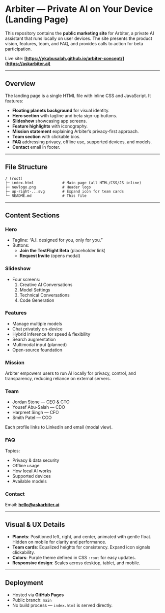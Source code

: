 # Arbiter — Private AI on Your Device (Landing Page)

This repository contains the **public marketing site** for Arbiter, a private AI assistant that runs locally on user devices. The site presents the product vision, features, team, and FAQ, and provides calls to action for beta participation.

Live site: **[https://ykabusalah.github.io/arbiter-concept/](https://askarbiter.ai)**

---

## Overview

The landing page is a single HTML file with inline CSS and JavaScript. It features:

- **Floating planets background** for visual identity.
- **Hero section** with tagline and beta sign-up buttons.
- **Slideshow** showcasing app screens.
- **Feature highlights** with iconography.
- **Mission statement** explaining Arbiter’s privacy-first approach.
- **Team section** with clickable bios.
- **FAQ** addressing privacy, offline use, supported devices, and models.
- **Contact** email in footer.

---

## File Structure

```
/ (root)
├─ index.html             # Main page (all HTML/CSS/JS inline)
├─ newlogo.png            # Header logo
├─ up-right-...svg        # Expand icon for team cards
└─ README.md              # This file
```

---

## Content Sections

### Hero
- Tagline: “A.I. designed for you, only for you.”
- Buttons:
  - **Join the TestFlight Beta** (placeholder link)
  - **Request Invite** (opens modal)

### Slideshow
- Four screens:
  1. Creative AI Conversations
  2. Model Settings
  3. Technical Conversations
  4. Code Generation

### Features
- Manage multiple models  
- Chat privately on-device  
- Hybrid inference for speed & flexibility  
- Search augmentation  
- Multimodal input (planned)  
- Open-source foundation

### Mission
Arbiter empowers users to run AI locally for privacy, control, and transparency, reducing reliance on external servers.

### Team
- Jordan Stone — CEO & CTO  
- Yousef Abu-Salah — CDO  
- Harpreet Singh — CFO  
- Smith Patel — COO  

Each profile links to LinkedIn and email (modal view).

### FAQ
Topics:
- Privacy & data security
- Offline usage
- How local AI works
- Supported devices
- Available models

### Contact
Email: **hello@askarbiter.ai**

---

## Visual & UX Details

- **Planets**: Positioned left, right, and center, animated with gentle float. Hidden on mobile for clarity and performance.
- **Team cards**: Equalized heights for consistency. Expand icon signals clickability.
- **Colors**: Purple theme defined in CSS `:root` for easy updates.
- **Responsive design**: Scales across desktop, tablet, and mobile.

---

## Deployment

- Hosted via **GitHub Pages**
- Public branch: `main`
- No build process — `index.html` is served directly.
